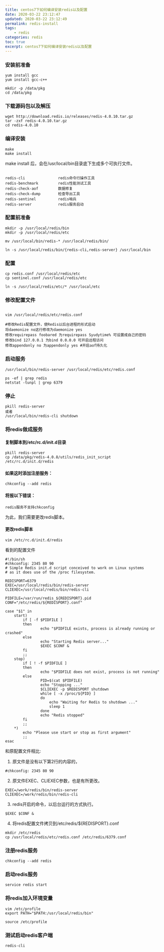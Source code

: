 ```yaml
---
title: centos7下如何编译安装redis以及配置
date: 2020-03-22 23:12:47
updated: 2020-03-22 23:12:49
permalink: redis-install
tags: 
    - redis
categories: redis
toc: true
excerpt: centos7下如何编译安装redis以及配置
---
```



### 安装前准备

```
yum install gcc 
yum install gcc-c++ 

mkdir -p /data/pkg
cd /data/pkg
```

### 下载源码包以及解压
```
wget http://download.redis.io/releases/redis-4.0.10.tar.gz
tar -zxf redis-4.0.10.tar.gz
cd redis-4.0.10
```

### 编译安装

```
make
make install
```

make install 后，会在/usr/local/bin目录底下生成多个可执行文件。
```

redis-cli 				redis命令行操作工具
redis-benchmark			redis性能测试工具	
redis-check-aof 		数据修复
redis-check-dump 		检查导出工具
redis-sentinel			redis哨兵
redis-server			redis服务启动
```

### 配置前准备

```
mkdir -p /usr/local/redis/bin
mkdir -p /usr/local/redis/etc

mv /usr/local/bin/redis-* /usr/local/redis/bin/

ln -s /usr/local/redis/bin/{redis-cli,redis-server} /usr/local/bin
```

### 配置

```
cp redis.conf /usr/local/redis/etc 
cp sentinel.conf /usr/local/redis/etc

ln -s /usr/local/redis/etc/* /usr/local/etc
```

### 修改配置文件

```

vim /usr/local/redis/etc/redis.conf

#修改Redis配置文件，使Redis以后台进程的形式启动
将daemonize no这行修改为daemonize yes
修改requirepass foobared 为requirepass Syudytime% 可设置成自己的密码
修改bind 127.0.0.1 为bind 0.0.0.0 可开启远程访问
修改appendonly no 为appendonly yes #开启aof持久化

```

### 启动服务

```
/usr/local/bin/redis-server /usr/local/redis/etc/redis.conf

ps -ef | grep redis
netstat -tunpl | grep 6379
```

### 停止
```
pkill redis-server
或者
/usr/local/bin/redis-cli shutdown
```

### 将redis做成服务

#### 复制脚本到/etc/rc.d/init.d目录

```
pkill redis-server
cp /data/pkg/redis-4.0.8/utils/redis_init_script /etc/rc.d/init.d/redis
```

#### 如果这时添加注册服务：

```
chkconfig --add redis
```

#### 将报以下错误：

```
redis服务不支持chkconfig
```

为此，我们需要更改redis脚本。

#### 更改redis脚本

```
vim /etc/rc.d/init.d/redis
```
看到的配置文件

```
#!/bin/sh 
#chkconfig: 2345 80 90 
# Simple Redis init.d script conceived to work on Linux systems 
# as it does use of the /proc filesystem. 
   
REDISPORT=6379 
EXEC=/usr/local/redis/bin/redis-server 
CLIEXEC=/usr/local/redis/bin/redis-cli 
   
PIDFILE=/var/run/redis_${REDISPORT}.pid 
CONF="/etc/redis/${REDISPORT}.conf" 
   
case "$1" in 
    start) 
        if [ -f $PIDFILE ] 
        then 
                echo "$PIDFILE exists, process is already running or crashed" 
        else 
                echo "Starting Redis server..." 
                $EXEC $CONF & 
        fi 
        ;; 
    stop) 
        if [ ! -f $PIDFILE ] 
        then 
                echo "$PIDFILE does not exist, process is not running" 
        else 
                PID=$(cat $PIDFILE) 
                echo "Stopping ..." 
                $CLIEXEC -p $REDISPORT shutdown 
                while [ -x /proc/${PID} ] 
                do 
                    echo "Waiting for Redis to shutdown ..." 
                    sleep 1 
                done 
                echo "Redis stopped" 
        fi 
        ;; 
    *) 
        echo "Please use start or stop as first argument" 
        ;; 
esac

```

和原配置文件相比:
1. 原文件是没有以下第2行的内容的，

```
#chkconfig: 2345 80 90
```

2. 原文件EXEC、CLIEXEC参数，也是有所更改。

```
EXEC=/work/redis/bin/redis-server   
CLIEXEC=/work/redis/bin/redis-cli 
```

3. redis开启的命令，以后台运行的方式执行。

```
$EXEC $CONF &
```
4. 将redis配置文件拷贝到/etc/redis/${REDISPORT}.conf

```
mkdir /etc/redis  
cp /usr/local/redis/etc/redis.conf /etc/redis/6379.conf  
```

### 注册redis服务

```
chkconfig --add redis
```

### 启动redis服务

```
service redis start
```

### 将redis加入环境变量

```
vim /etc/profile 
export PATH="$PATH:/usr/local/redis/bin"

source /etc/profile 
```

### 测试启动redis客户端
```
redis-cli
```
